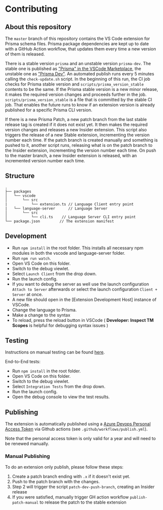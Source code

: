 # Contributing

## About this repository

The `master` branch of this repository contains the VS Code extension for Prisma schema files. Prisma package dependencies are kept up to date with a GitHub Action workflow, that updates them every time a new version of them is released.

There is a stable version `prisma` and an unstable version `prisma-dev`. The stable one is published as ["Prisma" in the VSCode Marketplace](https://marketplace.visualstudio.com/items?itemName=Prisma.prisma), the unstable one as ["Prisma Dev"](https://marketplace.visualstudio.com/items?itemName=Prisma.prisma-dev). An automated publish runs every 5 minutes calling the `check-update.sh` script.
In the beginning of this run, the CI job checks for Prisma stable version and `scripts/prisma_version_stable` contents to be the same. If the Prisma stable version is a new minor release, it makes the required version changes and proceeds further in the job. `scripts/prisma_version_stable` is a file that is committed by the stable CI job. That enables the future runs to know if an extension version is already published for a specific Prisma CLI version.

If there is a new Prisma Patch, a new patch branch from the last stable release tag is created if it does not exist yet. It then makes the required version changes and releases a new Insider extension. This script also triggers the release of a new Stable extension, incrementing the version number each time.
If the patch branch is created manually and something is pushed to it, another script runs, releasing what is on the patch branch to the Insider extension, incrementing the version number each time.
On push to the master branch, a new Insider extension is released, with an incremented version number each time.

## Structure

```
.
├── packages
│   └── vscode
│       └── src
|           └── extension.ts // Language Client entry point
|   └── language-server      // Language Server
│       └── src
│           └── cli.ts    // Language Server CLI entry point
└── package.json         // The extension manifest
```

## Development

- Run `npm install` in the root folder. This installs all necessary npm modules in both the vscode and language-server folder.
- Run `npm run watch`.
- Open VS Code on this folder.
- Switch to the debug viewlet.
- Select `Launch Client` from the drop down.
- Run the launch config.
- If you want to debug the server as well use the launch configuration `Attach to Server` afterwards or select the launch configuration `Client + Server` at once.
- A new file should open in the [Extension Development Host] instance of VSCode.
- Change the language to Prisma.
- Make a change to the syntax
- To reload, press the reload button in VSCode ( **Developer: Inspect TM Scopes** is helpful for debugging syntax issues )

## Testing

Instructions on manual testing can be found [here](TESTING.md).

End-to-End tests:

- Run `npm install` in the root folder.
- Open VS Code on this folder.
- Switch to the debug viewlet.
- Select `Integration Tests` from the drop down.
- Run the launch config.
- Open the debug console to view the test results.

## Publishing

The extension is automatically published using a [Azure Devops Personal Access Token](https://code.visualstudio.com/api/working-with-extensions/publishing-extension#get-a-personal-access-token) via Github actions (see `.github/workflows/publish.yml`).

Note that the personal access token is only valid for a year and will need to be renewed manually.

### Manual Publishing

To do an extension only publish, please follow these steps:

1. Create a patch branch ending with `.x` if it doesn't exist yet.
2. Push to the patch branch with the changes.
3. Step 2 will trigger the script `patch-dev-push-branch`, creating an Insider release
4. If you were satisfied, manually trigger GH action workflow `publish-patch-manual` to release the patch to the stable extension
